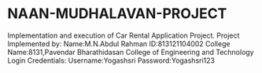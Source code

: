 # NAAN-MUDHALAVAN-PROJECT
Implementation and execution of Car Rental Application Project.
Project Implemented by:
Name:M.N.Abdul Rahman
ID:813121104002
College Name:8131,Pavendar Bharathidasan College of Engineering and Technology
Login Credentials:
Username:Yogashsri
Password:Yogashsri123
